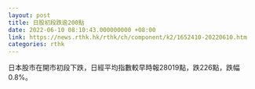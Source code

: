 ```yaml
---
layout: post
title: 日股初段跌逾200點
date: 2022-06-10 08:10:43.000000000 +08:00
link: https://news.rthk.hk/rthk/ch/component/k2/1652410-20220610.htm
categories: rthk
---
```


日本股市在開市初段下跌，日經平均指數較早時報28019點，跌226點，跌幅0.8%。
